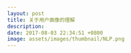 ```yaml
---
layout: post
title: 关于用户画像的理解
description:  
date: 2017-08-03 22:34:51 +0800
image: assets/images/thumbnail/NLP.png
---
```

